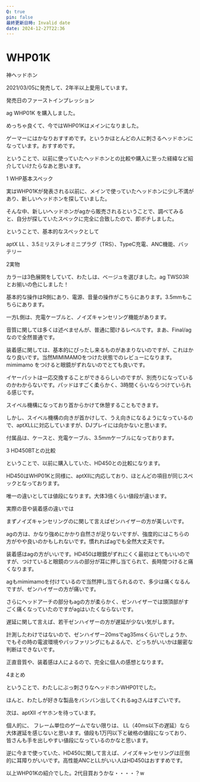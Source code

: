 ```yaml
---
Q: true
pin: false
最終更新日時: Invalid date
date: 2024-12-27T22:36
---
```

# WHP01K

神ヘッドホン

2021/03/05に発売して、2年半以上愛用しています。

発売日のファーストインプレッション

ag WHP01K を購入しました。

めっちゃ良くて、今ではWHP01Kはメインになりました。

ゲーマーにはかなりおすすめです。というかほとんどの人に刺さるヘッドホンになっています。おすすめです。

ということで、以前に使っていたヘッドホンとの比較や購入に至った経緯など紹介していけたらなあと思います。

1 WHP基本スペック

実はWHP01Kが発表される以前に、メインで使っていたヘッドホンに少し不満があり、新しいヘッドホンを探していました。

そんな中、新しいヘッドホンがagから販売されるということで、調べてみると、自分が探していたスペックに完全に合致したので、即ポチしました。

ということで、基本的なスペックとして

aptX LL 、3.5ミリステレオミニプラグ（TRS）、TypeC充電、ANC機能、バッテリー

2実物

カラーは3色展開をしていて、わたしは、ベージュを選びました。ag TWS03Rとお揃いの色にしました！

基本的な操作はR側にあり、電源、音量の操作がこちらにあります。3.5mmもこちらにあります。

一方L側は、充電ケーブルと、ノイズキャンセリング機能があります。

音質に関しては多くは述べませんが、普通に聞けるレベルです。まあ、Final/agなので全然普通です。

装着感に関しては、基本的にぴったし来るものがあまりないのですが、これはかなり良いです。当然MIMIMAMOをつけた状態でのレビューになります。mimimamo をつけると眼鏡がずれないのでとても良いです。

イヤーパットは一応交換することができるらしいのですが、別売りになっているのかわからないです。パッドはすごく柔らかく、3時間くらいならつけていられる感じです。

スイベル機構になっており首からかけて休憩することもできます。

しかし、スイベル機構の向きが首かけして、うえ向きになるようになっているので、aptXLLに対応していますが、DJプレイには向かないと思います。

付属品は、ケースと、充電ケーブル、3.5mmケーブルになっております。

3 HD450BTとの比較

ということで、以前に購入していた、HD450との比較になります。

HD450はWHP01Kと同様に、aptXllに内応しており、ほとんどの項目が同じスペックとなっております。

唯一の違いとしては値段になります。大体3倍くらい値段が違います。

実際の音や装着感の違いでは

まずノイズキャンセリングのに関して言えばゼンハイザーの方が美しいです。

agの方は、かなり強めにかかり自然さが足りないですが、強度的にはこちらの方がやや良いのかもしれないです。慣れればagでも全然大丈夫です。

装着感はagの方がいいです。HD450は眼鏡がずれにくく最初はとてもいいのですが、つけていると眼鏡のツルの部分が耳に押し当てられて、長時間つけると痛くなります。

agもmimimamoを付けているので当然押し当てられるので、多少は痛くなるんですが、ゼンハイザーの方が痛いです。

さらにヘッドアーチの部分もagの方が柔らかく、ゼンハイザーでは頭頂部がすごく痛くなっていたのですがagはいたくならないです。

遅延に関して言えば、若干ゼンハイザーの方が遅延が少ない気がします。

計測したわけではないので、ゼンハイザー20msでag35msくらいでしょうか、でもその時の電波環境やバッファリングにもよるんで、どっちがいいかは厳密な判断はできないです。

正直音質や、装着感は人によるので、完全に個人の感想となります。

4まとめ

ということで、わたしにぶっ刺さりなヘッドホンWHP01でした。

ほんと、わたしが好きな製品をバンバン出してくれるagさんはすごいです。

次は、aptXll イヤホンを待っています。

個人的に、 フレーム単位のゲームでない限りは、 LL（40ms以下の遅延）なら大体遅延を感じないと思います。値段も1万円以下と破格の値段になっており、皆さんも手を出しやすい値段になっているのかなと思います。

逆に今まで使っていた、HD450に関して言えば、ノイズキャンセリングは圧倒的に耳障りがいいです。高性能ANCとLLがいい人はHD450はおすすめです。

以上WHP01Kの紹介でした。2代目買おうかな・・・・？w